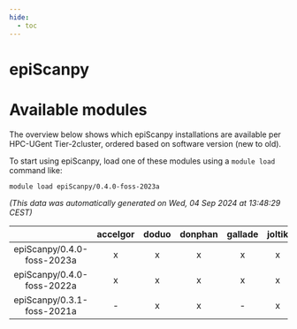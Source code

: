 ```yaml
---
hide:
  - toc
---
```


epiScanpy
=========

# Available modules


The overview below shows which epiScanpy installations are available per HPC-UGent Tier-2cluster, ordered based on software version (new to old).

To start using epiScanpy, load one of these modules using a `module load` command like:

```shell
module load epiScanpy/0.4.0-foss-2023a
```

*(This data was automatically generated on Wed, 04 Sep 2024 at 13:48:29 CEST)*  

| |accelgor|doduo|donphan|gallade|joltik|shinx|skitty|
| :---: | :---: | :---: | :---: | :---: | :---: | :---: | :---: |
|epiScanpy/0.4.0-foss-2023a|x|x|x|x|x|x|x|
|epiScanpy/0.4.0-foss-2022a|x|x|x|x|x|-|x|
|epiScanpy/0.3.1-foss-2021a|-|x|x|-|x|-|x|
